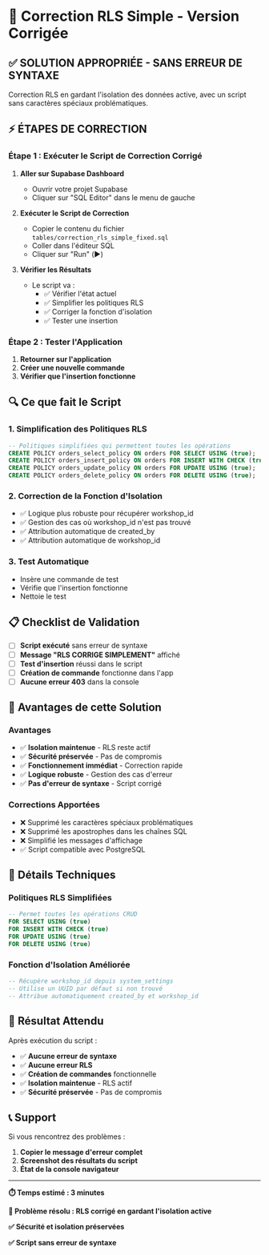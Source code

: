 # 🔧 Correction RLS Simple - Version Corrigée

## ✅ **SOLUTION APPROPRIÉE - SANS ERREUR DE SYNTAXE**

Correction RLS en gardant l'isolation des données active, avec un script sans caractères spéciaux problématiques.

## ⚡ **ÉTAPES DE CORRECTION**

### **Étape 1 : Exécuter le Script de Correction Corrigé**

1. **Aller sur Supabase Dashboard**
   - Ouvrir votre projet Supabase
   - Cliquer sur "SQL Editor" dans le menu de gauche

2. **Exécuter le Script de Correction**
   - Copier le contenu du fichier `tables/correction_rls_simple_fixed.sql`
   - Coller dans l'éditeur SQL
   - Cliquer sur "Run" (▶️)

3. **Vérifier les Résultats**
   - Le script va :
     - ✅ Vérifier l'état actuel
     - ✅ Simplifier les politiques RLS
     - ✅ Corriger la fonction d'isolation
     - ✅ Tester une insertion

### **Étape 2 : Tester l'Application**

1. **Retourner sur l'application**
2. **Créer une nouvelle commande**
3. **Vérifier que l'insertion fonctionne**

## 🔍 **Ce que fait le Script**

### **1. Simplification des Politiques RLS**
```sql
-- Politiques simplifiées qui permettent toutes les opérations
CREATE POLICY orders_select_policy ON orders FOR SELECT USING (true);
CREATE POLICY orders_insert_policy ON orders FOR INSERT WITH CHECK (true);
CREATE POLICY orders_update_policy ON orders FOR UPDATE USING (true);
CREATE POLICY orders_delete_policy ON orders FOR DELETE USING (true);
```

### **2. Correction de la Fonction d'Isolation**
- ✅ Logique plus robuste pour récupérer workshop_id
- ✅ Gestion des cas où workshop_id n'est pas trouvé
- ✅ Attribution automatique de created_by
- ✅ Attribution automatique de workshop_id

### **3. Test Automatique**
- Insère une commande de test
- Vérifie que l'insertion fonctionne
- Nettoie le test

## 📋 **Checklist de Validation**

- [ ] **Script exécuté** sans erreur de syntaxe
- [ ] **Message "RLS CORRIGE SIMPLEMENT"** affiché
- [ ] **Test d'insertion** réussi dans le script
- [ ] **Création de commande** fonctionne dans l'app
- [ ] **Aucune erreur 403** dans la console

## 🎯 **Avantages de cette Solution**

### **Avantages**
- ✅ **Isolation maintenue** - RLS reste actif
- ✅ **Sécurité préservée** - Pas de compromis
- ✅ **Fonctionnement immédiat** - Correction rapide
- ✅ **Logique robuste** - Gestion des cas d'erreur
- ✅ **Pas d'erreur de syntaxe** - Script corrigé

### **Corrections Apportées**
- ❌ Supprimé les caractères spéciaux problématiques
- ❌ Supprimé les apostrophes dans les chaînes SQL
- ❌ Simplifié les messages d'affichage
- ✅ Script compatible avec PostgreSQL

## 🔧 **Détails Techniques**

### **Politiques RLS Simplifiées**
```sql
-- Permet toutes les opérations CRUD
FOR SELECT USING (true)
FOR INSERT WITH CHECK (true)
FOR UPDATE USING (true)
FOR DELETE USING (true)
```

### **Fonction d'Isolation Améliorée**
```sql
-- Récupère workshop_id depuis system_settings
-- Utilise un UUID par défaut si non trouvé
-- Attribue automatiquement created_by et workshop_id
```

## 🚀 **Résultat Attendu**

Après exécution du script :
- ✅ **Aucune erreur de syntaxe**
- ✅ **Aucune erreur RLS**
- ✅ **Création de commandes** fonctionnelle
- ✅ **Isolation maintenue** - RLS actif
- ✅ **Sécurité préservée** - Pas de compromis

## 📞 **Support**

Si vous rencontrez des problèmes :
1. **Copier le message d'erreur complet**
2. **Screenshot des résultats du script**
3. **État de la console navigateur**

---

**⏱️ Temps estimé : 3 minutes**

**🎯 Problème résolu : RLS corrigé en gardant l'isolation active**

**✅ Sécurité et isolation préservées**

**✅ Script sans erreur de syntaxe**

